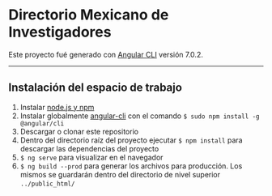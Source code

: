 # Directorio Mexicano de Investigadores

Este proyecto fué generado con [Angular CLI](https://github.com/angular/angular-cli) versión 7.0.2.

---

## Instalación del espacio de trabajo
1. Instalar [node.js y npm](https://nodejs.org/en/download/)
2. Instalar globalmente [angular-cli](https://cli.angular.io/) con el comando `$ sudo npm install -g
@angular/cli`
3. Descargar o clonar este repositorio
4. Dentro del directorio raíz del proyecto ejecutar `$ npm install` para descargar las dependencias del proyecto
5. `$ ng serve` para visualizar en el navegador
6. `$ ng build --prod` para generar los archivos para producción. Los mismos se guardarán dentro del directorio de nivel superior
`../public_html/`


